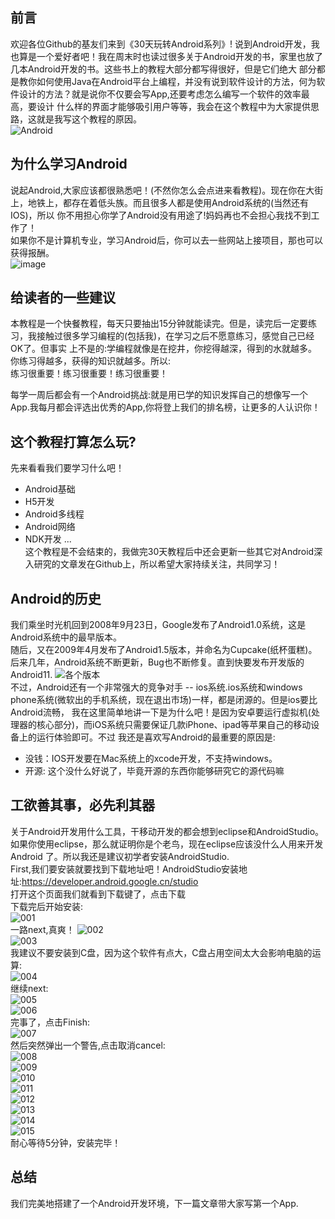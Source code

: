 ## 前言
欢迎各位Github的基友们来到《30天玩转Android系列》!
说到Android开发，我也算是一个爱好者吧！我在周末时也读过很多关于Android开发的书，家里也放了几本Android开发的书。这些书上的教程大部分都写得很好，但是它们绝大
部分都是教你如何使用Java在Android平台上编程，并没有说到软件设计的方法，何为软件设计的方法？就是说你不仅要会写App,还要考虑怎么编写一个软件的效率最高，要设计
什么样的界面才能够吸引用户等等，我会在这个教程中为大家提供思路，这就是我写这个教程的原因。  
![Android](https://github.com/stepfencurryxiao/30DaysOfAndroid/blob/master/docs/Day01/image/Android.jpg)  

## 为什么学习Android
说起Android,大家应该都很熟悉吧！(不然你怎么会点进来看教程)。现在你在大街上，地铁上，都存在着低头族。而且很多人都是使用Android系统的(当然还有IOS)，所以
你不用担心你学了Android没有用途了!妈妈再也不会担心我找不到工作了！   
如果你不是计算机专业，学习Android后，你可以去一些网站上接项目，那也可以获得报酬。  
![image](https://github.com/stepfencurryxiao/30DaysOfAndroid/blob/master/docs/Day01/image/fuck.jpg)  

## 给读者的一些建议
本教程是一个快餐教程，每天只要抽出15分钟就能读完。但是，读完后一定要练习，我接触过很多学习编程的(包括我)，在学习之后不愿意练习，感觉自己已经OK了。但事实
上不是的:学编程就像是在挖井，你挖得越深，得到的水就越多。你练习得越多，获得的知识就越多。所以:  
练习很重要！练习很重要！练习很重要！  

每学一周后都会有一个Android挑战:就是用已学的知识发挥自己的想像写一个App.我每月都会评选出优秀的App,你将登上我们的排名榜，让更多的人认识你！  


## 这个教程打算怎么玩?
先来看看我们要学习什么吧！  
* Android基础
* H5开发
* Android多线程
* Android网络
* NDK开发
  ...  
这个教程是不会结束的，我做完30天教程后中还会更新一些其它对Android深入研究的文章发在Github上，所以希望大家持续关注，共同学习！    

## Android的历史
我们乘坐时光机回到2008年9月23日，Google发布了Android1.0系统，这是Android系统中的最早版本。  
随后，又在2009年4月发布了Android1.5版本，并命名为Cupcake(纸杯蛋糕)。后来几年，Android系统不断更新，Bug也不断修复。直到快要发布开发版的Android11.
![各个版本](https://github.com/stepfencurryxiao/30DaysOfAndroid/blob/master/docs/Day01/image/version.jpg)  
不过，Android还有一个非常强大的竞争对手 -- ios系统.ios系统和windows phone系统(微软出的手机系统，现在退出市场)一样，都是闭源的。但是ios要比Android流畅，
我在这里简单地讲一下是为什么吧！是因为安卓要运行虚拟机(处理器的核心部分)，而iOS系统只需要保证几款iPhone、ipad等苹果自己的移动设备上的运行体验即可。不过
我还是喜欢写Android的最重要的原因是:  
* 没钱：IOS开发要在Mac系统上的xcode开发，不支持windows。  
* 开源: 这个没什么好说了，毕竟开源的东西你能够研究它的源代码嘛 

## 工欲善其事，必先利其器
关于Android开发用什么工具，干移动开发的都会想到eclipse和AndroidStudio。如果你使用eclipse，那么就证明你是个老鸟，现在eclipse应该没什么人用来开发Android
了。所以我还是建议初学者安装AndroidStudio.  
First,我们要安装就要找到下载地址吧！AndroidStudio安装地址:https://developer.android.google.cn/studio  
打开这个页面我们就看到下载键了，点击下载  
下载完后开始安装:  
![001](https://github.com/stepfencurryxiao/30DaysOfAndroid/blob/master/docs/Day01/image/001.png)  
一路next,真爽！
![002](https://github.com/stepfencurryxiao/30DaysOfAndroid/blob/master/docs/Day01/image/002.png)  
![003](https://github.com/stepfencurryxiao/30DaysOfAndroid/blob/master/docs/Day01/image/003.png)  
我建议不要安装到C盘，因为这个软件有点大，C盘占用空间太大会影响电脑的运算:  
![004](https://github.com/stepfencurryxiao/30DaysOfAndroid/blob/master/docs/Day01/image/004.png)  
继续next:  
![005](https://github.com/stepfencurryxiao/30DaysOfAndroid/blob/master/docs/Day01/image/005.png)  
![006](https://github.com/stepfencurryxiao/30DaysOfAndroid/blob/master/docs/Day01/image/006.png)  
完事了，点击Finish:  
![007](https://github.com/stepfencurryxiao/30DaysOfAndroid/blob/master/docs/Day01/image/007.png)  
然后突然弹出一个警告,点击取消cancel:  
![008](https://github.com/stepfencurryxiao/30DaysOfAndroid/blob/master/docs/Day01/image/008.png)  
![009](https://github.com/stepfencurryxiao/30DaysOfAndroid/blob/master/docs/Day01/image/009.png)  
![010](https://github.com/stepfencurryxiao/30DaysOfAndroid/blob/master/docs/Day01/image/010.png)  
![011](https://github.com/stepfencurryxiao/30DaysOfAndroid/blob/master/docs/Day01/image/011.png)  
![012](https://github.com/stepfencurryxiao/30DaysOfAndroid/blob/master/docs/Day01/image/012.png)  
![013](https://github.com/stepfencurryxiao/30DaysOfAndroid/blob/master/docs/Day01/image/013.png)  
![014](https://github.com/stepfencurryxiao/30DaysOfAndroid/blob/master/docs/Day01/image/015.png)  
![015](https://github.com/stepfencurryxiao/30DaysOfAndroid/blob/master/docs/Day01/image/016.png)  
耐心等待5分钟，安装完毕！  

## 总结
我们完美地搭建了一个Android开发环境，下一篇文章带大家写第一个App.  









